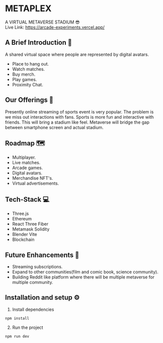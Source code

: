 
# METAPLEX
A VIRTUAL METAVERSE
STADIUM 😎
<br/>Live Link: https://arcade-experiments.vercel.app/

## A Brief Introduction 📖

A shared virtual space where people are represented by digital 
avatars.
- Place to hang out.
- Watch matches.
- Buy merch.
- Play games.
- Proximity Chat.

## Our Offerings 🎁

Presently online streaming of sports event is very popular.
The problem is we miss out interactions with fans. Sports is more 
fun and interactive with friends. This will bring a stadium like feel.
Metaverse will bridge the gap between smartphone screen and actual stadium.

## Roadmap 🗺️

- Multiplayer.
- Live matches.
- Arcade games.
- Digital avatars.
- Merchandise NFT's.
- Virtual advertisements.

## Tech-Stack 💻

- Three.js
- Ethereum
- React Three Fiber
- Metamask Solidity
- Blender Vite
- Blockchain

## Future Enhancements 🔮

- Streaming subscriptions.
- Expand to other communities(film and comic book, science community).
- Building Reddit like platform where there will be multiple metaverse
  for multiple community.

## Installation and setup ⚙️
1. Install dependencies
 ```
npm install
 ```
2. Run the project 
```
npm run dev
 ```
